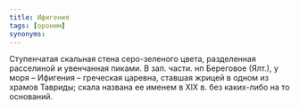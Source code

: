 ```yaml
---
title: Ифигения
tags: [ороним]
synonyms:
---
```


Ступенчатая скальная стена серо-зеленого цвета, разделенная расселиной и
увенчанная пиками. В зап. части. нп Береговое (Ялт.), у моря – Ифигения –
греческая царевна, ставшая жрицей в одном из храмов Тавриды; скала названа ее
именем в ХIХ в. без каких-либо на то оснований.
